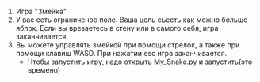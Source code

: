 1. Игра "Змейка"
2. У вас есть ограниченое поле. Ваша цель съесть как можно больше яблок. Если вы врезаетесь в стену или в самого себя, игра заканчивается.
3. Вы можете управлять змейкой при помощи стрелок, а также при помощи клавиш WASD. При нажатии esc игра заканчивается. 
    * Чтобы запустить игру, надо открыть My_Snake.py и запустить(это времено) 
